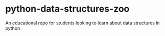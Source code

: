 # python-data-structures-zoo
An educational repo for students looking to learn about data structures in python
